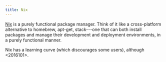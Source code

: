 ```yaml
---
title: Nix
---
```


[Nix](https://nixos.org/nix/) is a purely functional package manager. Think of it like a cross-platform alternative to homebrew, apt-get, stack---one that can both install packages and manage their development and deployment environments, in a purely functional manner.

Nix has a learning curve (which discourages some users), although <2016101>.
